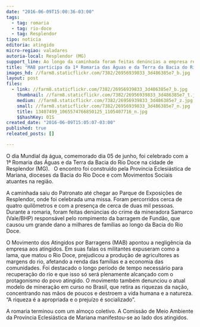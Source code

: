 ```yaml
---
date: "2016-06-09T15:00:36-03:00"
tags:
  - tag: romaria
  - tag: rio-doce
  - tag: Resplendor
tipo: noticia
editoria: atingido
micro-regiao: valadares
autoria-local: Resplendor (MG)
support_line: Ao longo da caminhada foram feitas denúncias a empresa responsável pelo crime em Mariana
title: "MAB participa da 1ª Romaria das Águas e da Terra da Bacia do Rio Doce em Resplendor (MG)\n \n"
images_hd: //farm8.staticflickr.com/7382/26956939833_3d486385e7_b.jpg
layout: post
files:
  - link: //farm8.staticflickr.com/7382/26956939833_3d486385e7_b.jpg
    thumbnail: //farm8.staticflickr.com/7382/26956939833_3d486385e7_t.jpg
    medium: //farm8.staticflickr.com/7382/26956939833_3d486385e7_z.jpg
    small: //farm8.staticflickr.com/7382/26956939833_3d486385e7_n.jpg
    title: 13407499_1065574766850125_1105407716_n.jpg
    $$hashKey: 01S
created_date: "2016-06-09T15:05:07-03:00"
published: true
releated_posts: []

---
```

<p>O dia Mundial da &aacute;gua, comemorado dia 05 de junho, foi celebrado com a 1&ordf; Romaria das &Aacute;guas e da Terra da Bacia do Rio Doce na cidade de Resplendor (MG). &nbsp;&nbsp;O encontro foi constru&iacute;do pela Prov&iacute;ncia Eclesi&aacute;stica de Mariana, dioceses da Bacia do Rio Doce e com Movimentos Sociais atuantes na regi&atilde;o.</p>

<p>A caminhada saiu do Patronato at&eacute; chegar ao Parque de Exposi&ccedil;&otilde;es de Resplendor, onde foi celebrada uma missa. Foram percorridos cerca de quatro quil&ocirc;metros e com a presen&ccedil;a de cerca de duas mil pessoas. Durante a romaria, foram feitas den&uacute;ncias do crime da mineradora Samarco (Vale/BHP) respons&aacute;vel pelo rompimento da barragem de Fund&atilde;o, que causou um grande dano a milhares de fam&iacute;lias ao longo da Bacia do Rio Doce.</p>

<p>O Movimento dos Atingidos por Barragens (MAB) apontou a neglig&ecirc;ncia da empresa aos atingidos. Em suas falas os militantes expuseram como a lama, que matou o Rio Doce, prejudicou a produ&ccedil;&atilde;o de agricultores as margens do rio, afetando a renda das fam&iacute;lias e a economia das comunidades. Foi destacado o longo per&iacute;odo de tempo necess&aacute;rio para recupera&ccedil;&atilde;o do rio e que isso s&oacute; ser&aacute; plenamente alcan&ccedil;ado com o protagonismo do povo atingido. O movimento tamb&eacute;m denunciou o atual modelo de minera&ccedil;&atilde;o em curso no Brasil, que retira as riquezas da na&ccedil;&atilde;o, concentrando nas m&atilde;os de poucos e destroem a vida humana e a natureza. &ldquo;A riqueza &eacute; a apropriada e o preju&iacute;zo &eacute; socializado&rdquo;.</p>

<p>A romaria terminou com um almo&ccedil;o coletivo. A Comiss&atilde;o de Meio Ambiente da Prov&iacute;ncia Eclesi&aacute;stica de Mariana manifestou-se ao lado dos atingidos.&nbsp;</p>
